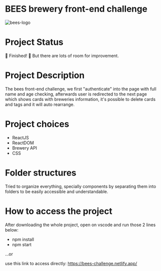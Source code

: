 # BEES brewery front-end challenge

![bees-logo](https://user-images.githubusercontent.com/40004457/198902654-677d9a0e-bef4-4153-9056-9af0a6cc43c7.png)

# Project Status
:rocket: Finished! :rocket: But there are lots of room for improvement.

# Project Description

The bees front-end challenge, we first "authenticate" into the page with full name and age checking, afterwards user is redirected to the next page which shows cards with breweries information, it's possible to delete cards and tags and it will auto rearrange.

# Project choices

* ReactJS
* ReactDOM
* Brewery API
* CSS

# Folder structures

Tried to organize everything, specially components by separating them into folders to be easily accessible and understandable.

# How to access the project

After downloading the whole project, open on vscode and run those 2 lines below:

* npm install
* npm start

...or

use this link to access directly: https://bees-challenge.netlify.app/
